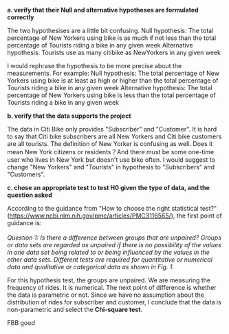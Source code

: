 <b>a. verify that their Null and alternative hypotheses are formulated correctly</b>

The two hypothesises are a little bit confusing. 
Null hypothesis: The total percentage of New Yorkers using bike is as much if not less than the total percentage of Tourists riding a bike in any given week
Alternative hypothesis: Tourists use as many citibike as NewYorkers in any given week

I would rephrase the hypothesis to be more precise about the measurements.
For example:
Null hypothesis: The total percentage of New Yorkers using bike is at least as high or higher than the total percentage of Tourists riding a bike in any given week
Alternative hypothesis: The total percentage of New Yorkers using bike is less than the total percentage of Tourists riding a bike in any given week

<b>b. verify that the data supports the project</b>

The data in Citi Bike only provides "Subscriber" and "Customer". It is hard to say that Citi bike subscribers are all New Yorkers and Citi bike customers are all tourists. The definition of New Yorker is confusing as well. Does it mean New York citizens or residents？And there must be some one-time user who lives in New York but doesn't use bike often.
I would suggest to change "New Yorkers" and "Tourists" in hypothesis to "Subscribers" and "Customers".

<b>c. chose an appropriate test to test H0 given the type of data, and the question asked</b>

According to the guidance from "How to choose the right statistical test?" (https://www.ncbi.nlm.nih.gov/pmc/articles/PMC3116565/), the first point of guidance is:
<br><br>
<i>Question 1: Is there a difference between groups that are unpaired? Groups or data sets are regarded as unpaired if there is no possibility of the values in one data set being related to or being influenced by the values in the other data sets. Different tests are required for quantitative or numerical data and qualitative or categorical data as shown in Fig. 1.</i>

For this hypothesis test, the groups are unpaired. We are measuring the frequency of rides. It is numerical. The next point of difference is whether the data is parametric or not. Since we have no assumption about the distribution of rides for subscriber and customer, I conclude that the data is non-parametric and select the <b>Chi-square test</b>.

FBB good
